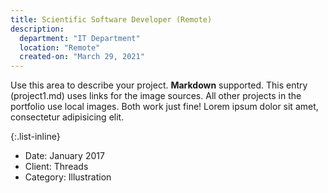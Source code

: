 ```yaml
---
title: Scientific Software Developer (Remote)
description:
  department: "IT Department"
  location: "Remote"
  created-on: "March 29, 2021"
---
```

Use this area to describe your project. **Markdown** supported. This entry (project1.md) uses links for the image sources. All other projects in the portfolio use local images. Both work just fine! Lorem ipsum dolor sit amet, consectetur adipisicing elit. 

{:.list-inline}
- Date: January 2017
- Client: Threads
- Category: Illustration


